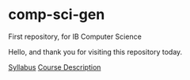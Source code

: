 # comp-sci-gen
First repository, for IB Computer Science

Hello, and thank you for visiting this repository today. 

[Syllabus](https://parencla000.github.io/comp-sci-gen/IB-DP-CS-syllabus.md "Syllabus")
[Course Description](https://parencla000.github.io/comp-sci-gen/IB-DP-CompSci.md "Course Description")



